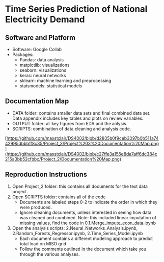 # Time Series Prediction of National Electricity Demand

## Software and Platform
- Software: Google Collab
- Packages:
  - Pandas: data analysis
  - matplotlib: visualizations
  - seaborn: visualizations
  - keras: neural networks
  - sklearn: machine learning and preprocessing
  - statsmodels: statistical models
 
## Documentation Map
- DATA folder: contains smaller data sets and final combined data set. Data appendix includes key tables and plots on review variables.
- OUTPUT folder: all key figures from EDA and the anlysis.
- SCRIPTS: combination of data cleaning and analysis code.

[https://github.com/maxstclair/DS4002/blob/d2805b0f9ceb3097b0b511a7442995dbbb1f8c35/Project_3/Project%203%20Documentation%20Map.png](https://github.com/maxstclair/DS4002/blob/c27ffe3a155e8da7aff6dc384c215a3bb52cfbbc/Project_2/Documentation%20Map.png)

## Reproduction Instructions
1. Open Project_2 folder: this contains all documents for the text data project. 
2. Open SCRIPTS folder: contains all of the code
   - Documents are labeled steps 0-2 to indicate the order in which they were produced. 
   - Ignore cleaning documents, unless interested in seeing how data was cleaned and combined. Note: this included linear imputation of missing values, find the code in 0.1.Merge_impute_econ_data.ipynb
3. Open the analysis scripts: 2.Neural_Networks_Analysis.ipynb, 2.Random_Forests_Regressor.ipynb, 2.Time_Series_Model.ipynb
   - Each document contains a different modeling approach to predict total load on MISO grid
   - Follow the comments outlined in the document which take you through the various analyses.
